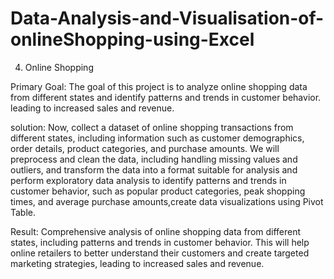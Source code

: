 # Data-Analysis-and-Visualisation-of-onlineShopping-using-Excel
4. Online Shopping 

Primary Goal: 
The goal of this project is to analyze online shopping data from different states and identify patterns and trends in customer behavior. leading to increased sales and revenue.

solution:  Now, collect a dataset of online shopping transactions from different states, including information such as customer demographics, order details, product categories, and purchase amounts. We will preprocess and clean the data, including handling missing values and outliers, and transform the data into a format suitable for analysis and perform exploratory data analysis to identify patterns and trends in customer behavior, such as popular product categories, peak shopping times, and average purchase amounts,create data visualizations using Pivot Table.

Result: Comprehensive analysis of online shopping data from different states, including patterns and trends in customer behavior. This will help online retailers to better understand their customers and create targeted marketing strategies, leading to increased sales and revenue.

